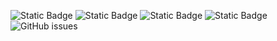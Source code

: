 ![Static Badge](https://img.shields.io/badge/blacklists-61-000000) ![Static Badge](https://img.shields.io/badge/blacklisted-2883679-cc0000) ![Static Badge](https://img.shields.io/badge/whitelisted-2250-00CC00) ![Static Badge](https://img.shields.io/badge/streaming_blacklist-28107-000000) ![GitHub issues](https://img.shields.io/github/issues/fabriziosalmi/blacklists)
